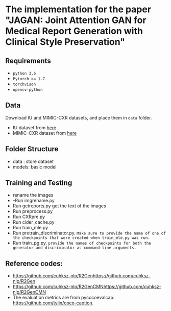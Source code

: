 # The implementation for the paper "JAGAN: Joint Attention GAN for Medical Report Generation with Clinical Style Preservation"

## Requirements

- `python 3.6`
- `Pytorch >= 1.7`
- `torchvison`
- `opencv-python`

## Data

Download IU and MIMIC-CXR datasets, and place them in `data` folder.

- IU dataset from [here](https://iuhealth.org/find-medical-services/x-rays)
- MIMIC-CXR dataset from [here](https://physionet.org/content/mimic-cxr-jpg/2.0.0/)
    
    
## Folder Structure
- data : store dataset
- models: basic model

## Training and Testing
- rename the images
- -Run imgrename.py 
- Run getreports.py get the text of the images
- Run preprocess.py
- Run CXRpre.py
- Run cider_cache.py
- Run train_mle.py
- Run pretrain_discriminator.py. ```Make sure to provide the name of one of the checkpoints that were created when train_mle.py was run.```
- Run train_pg.py. ```provide the names of checkpoints for both the generator and discriminator as command-line arguments.```

## Reference codes:
- https://github.com/cuhksz-nlp/R2Genhttps://github.com/cuhksz-nlp/R2Gen
- https://github.com/cuhksz-nlp/R2GenCMNhttps://github.com/cuhksz-nlp/R2GenCMN
- The evaluation metrics are from pycocoevalcap: https://github.com/tylin/coco-caption.
